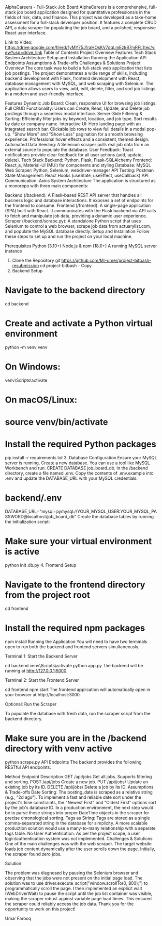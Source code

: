 AlphaCareers - Full-Stack Job Board
AlphaCareers is a comprehensive, full-stack job board application designed for quantitative professionals in the fields of risk, data, and finance. This project was developed as a take-home assessment for a full-stack developer position. It features a complete CRUD API, a data scraper for populating the job board, and a polished, responsive React user interface.


Link to Video: https://drive.google.com/file/d/1yMY75J1raHOsKV7dqLmEzkB7mRFL1tec/view?usp=drive_link
Table of Contents
Project Overview
Features
Tech Stack
System Architecture
Setup and Installation
Running the Application
API Endpoints
Assumptions & Trade-offs
Challenges & Solutions
Project Overview
The core task was to build a full-stack web application that lists job postings. The project demonstrates a wide range of skills, including backend development with Flask, frontend development with React, database management with MySQL, and web scraping with Selenium. The application allows users to view, add, edit, delete, filter, and sort job listings in a modern and user-friendly interface.

Features
Dynamic Job Board: Clean, responsive UI for browsing job listings.
Full CRUD Functionality: Users can Create, Read, Update, and Delete job postings through a seamless modal interface.
Server-Side Filtering & Sorting: Efficiently filter jobs by keyword, location, and job type. Sort results by date or company name.
Interactive UI:
Hero landing page with an integrated search bar.
Clickable job rows to view full details in a modal pop-up.
"Show More" and "Show Less" pagination for a smooth browsing experience.
Professional hover effects and a consistent, themed design.
Automated Data Seeding: A Selenium scraper pulls real job data from an external source to populate the database.
User Feedback: Toast notifications provide clear feedback for all user actions (add, update, delete).
Tech Stack
Backend: Python, Flask, Flask-SQLAlchemy
Frontend: React.js, Material-UI (MUI) for components and styling
Database: MySQL
Web Scraper: Python, Selenium, webdriver-manager
API Testing: Postman
State Management: React Hooks (useState, useEffect, useCallback)
API Communication: Axios
System Architecture
The application is structured as a monorepo with three main components:

Backend (/backend): A Flask-based REST API server that handles all business logic and database interactions. It exposes a set of endpoints for the frontend to consume.
Frontend (/frontend): A single-page application (SPA) built with React. It communicates with the Flask backend via API calls to fetch and manipulate job data, providing a dynamic user experience.
Scraper (/backend/scrape.py): A standalone Python script that uses Selenium to control a web browser, scrape job data from actuarylist.com, and populate the MySQL database directly.
Setup and Installation
Follow these steps to set up and run the project on your local machine.

Prerequisites
Python (3.10+)
Node.js & npm (18.0+)
A running MySQL server instance
1. Clone the Repository
git https://github.com/Mr-umer/project-bitbash-resubmission
cd project-bitbash - Copy
2. Backend Setup
# Navigate to the backend directory
cd backend

# Create and activate a Python virtual environment
python -m venv venv
# On Windows:
venv\Scripts\activate
# On macOS/Linux:
# source venv/bin/activate

# Install the required Python packages
pip install -r requirements.txt
3. Database Configuration
Ensure your MySQL server is running.
Create a new database. You can use a tool like MySQL Workbench and run:
CREATE DATABASE job_board_db;
In the /backend directory, create a file named .env.
Copy the contents of .env.example into .env and update the DATABASE_URL with your MySQL credentials:
# backend/.env
DATABASE_URL="mysql+pymysql://YOUR_MYSQL_USER:YOUR_MYSQL_PASSWORD@localhost/job_board_db"
Create the database tables by running the initialization script:
# Make sure your virtual environment is active
python init_db.py
4. Frontend Setup
# Navigate to the frontend directory from the project root
cd frontend

# Install the required npm packages
npm install
Running the Application
You will need to have two terminals open to run both the backend and frontend servers simultaneously.

Terminal 1: Start the Backend Server

cd backend
venv\Scripts\activate
python app.py
The backend will be running at http://127.0.0.1:5000.

Terminal 2: Start the Frontend Server

cd frontend
npm start
The frontend application will automatically open in your browser at http://localhost:3000.

Optional: Run the Scraper

To populate the database with fresh data, run the scraper script from the backend directory.

# Make sure you are in the /backend directory with venv active
python scrape.py
API Endpoints
The backend provides the following RESTful API endpoints:

Method	Endpoint	Description
GET	/api/jobs	Get all jobs. Supports filtering and sorting.
POST	/api/jobs	Create a new job.
PUT	/api/jobs/<id>	Update an existing job by its ID.
DELETE	/api/jobs/<id>	Delete a job by its ID.
Assumptions & Trade-offs
Date Sorting: The posting_date is scraped as a relative string (e.g., "2d ago"). To implement a fast and reliable date sort under the project's time constraints, the "Newest First" and "Oldest First" options sort by the job's database ID. In a production environment, the next step would be to parse these strings into proper DateTime objects in the scraper for precise chronological sorting.
Tags as String: Tags are stored as a single comma-separated string in the database for simplicity. A more scalable production solution would use a many-to-many relationship with a separate tags table.
No User Authentication: As per the project scope, a user login/authentication system was not implemented.
Challenges & Solutions
One of the main challenges was with the web scraper. The target website loads job content dynamically after the user scrolls down the page. Initially, the scraper found zero jobs.

Solution:

The problem was diagnosed by pausing the Selenium browser and observing that the jobs were not present on the initial page load.
The solution was to use driver.execute_script("window.scrollTo(0, 800);") to programmatically scroll the page.
I then implemented an explicit wait (WebDriverWait) to pause the script until the job list container was visible, making the scraper robust against variable page load times. This ensured the scraper could reliably access the job data.
Thank you for the opportunity to work on this project!

Umar Farooq